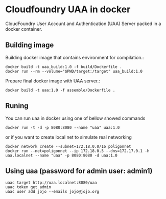 # Cloudfoundry UAA in docker
CloudFoundry User Account and Authentication (UAA) Server packed in a docker container.

## Building image
Building docker image that contains environment for compilation.:
```
docker build -t uaa_build:1.0 -f build/Dockerfile .
docker run --rm --volume="$PWD/target:/target" uaa_build:1.0
```
Prepare final docker image with UAA server.:
```
docker build -t uaa:1.0 -f assemble/Dockerfile .
```

## Runing 
You can run uaa in docker using one of bellow showed commands
```
docker run -t -d -p 8080:8080 --name "uaa" uaa:1.0
```

or if you want to create local net to simulate real networking
```
docker network create --subnet=172.18.0.0/16 poligonnet
docker run --net=poligonnet --ip 172.18.0.5 --dns=172.17.0.1 -h uaa.localnet --name "uaa" -p 8080:8080 -d uaa:1.0 
```

## Using uaa (password for admin user: admin1)
```
uaac target http://uaa.localnet:8080/uaa
uaac token get admin
uaac user add jojo --emails jojo@jojo.org
```
